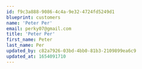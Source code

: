 ```yaml
---
id: f9c3a888-9086-4c4a-9e32-4724fd5249d1
blueprint: customers
name: 'Peter Per'
email: perky07@gmail.com
title: 'Peter Per'
first_name: Peter
last_name: Per
updated_by: c82a7926-03bd-4bb0-81b3-2109899ea6c9
updated_at: 1654091710
---
```

